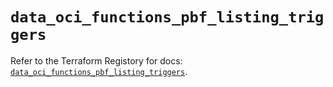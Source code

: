 # `data_oci_functions_pbf_listing_triggers`

Refer to the Terraform Registory for docs: [`data_oci_functions_pbf_listing_triggers`](https://registry.terraform.io/providers/oracle/oci/6.18.0/docs/data-sources/functions_pbf_listing_triggers).

